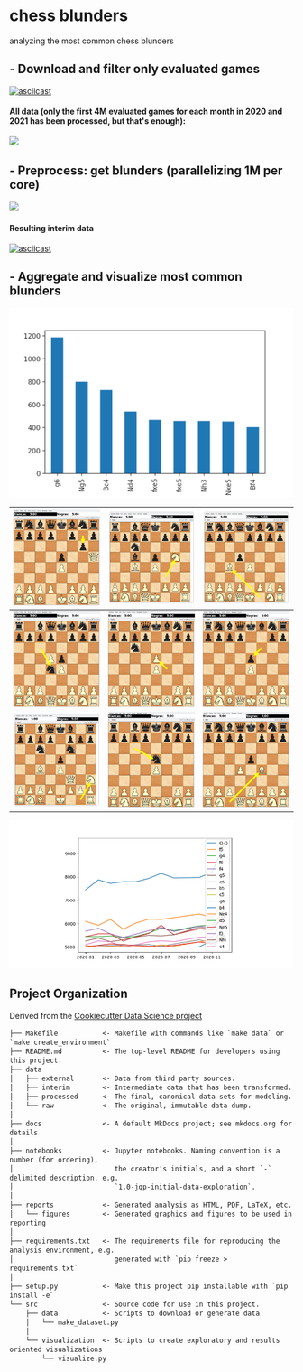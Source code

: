 chess blunders
==============================

analyzing the most common chess blunders

## - Download and filter only evaluated games

[![asciicast](https://asciinema.org/a/421249.svg)](https://asciinema.org/a/421249)

#### All data (only the first 4M evaluated games for each month in 2020 and 2021 has been processed, but that's enough):

[![](https://files.mastodon.social/media_attachments/files/106/364/592/647/904/077/original/409a5f27f47aa91b.png)](https://mastodon.social/@jartigag/106364603081282594)

## - Preprocess: get blunders (parallelizing 1M per core)

[![](https://files.mastodon.social/media_attachments/files/106/325/214/686/169/487/original/c5d7d06fd10299a1.png)](https://mastodon.social/@jartigag/106325214993618150)

#### Resulting interim data

[![asciicast](https://asciinema.org/a/414643.svg)](https://asciinema.org/a/414643)

## - Aggregate and visualize most common blunders

![](reports/figures/blunders_by_total_size_2020.png)

| ![](reports/figures/blunders_2020_in_board/1-g6.png) | ![](reports/figures/blunders_2020_in_board/2-Ng5.png) | ![](reports/figures/blunders_2020_in_board/3-Bc4.png) |
|------------------------------------------------------|------------------------------------------------------|------------------------------------------------------|
| ![](reports/figures/blunders_2020_in_board/4-Nd4.png) | ![](reports/figures/blunders_2020_in_board/5-fxe5.png) | ![](reports/figures/blunders_2020_in_board/6-fxe5.png) |
| ![](reports/figures/blunders_2020_in_board/7-Nh3.png) | ![](reports/figures/blunders_2020_in_board/8-Nxe5.png) | ![](reports/figures/blunders_2020_in_board/9-Bf4.png) |

![](reports/figures/blunders_evolution_2020.png)

Project Organization
------------

Derived from the [Cookiecutter Data Science project](https://github.com/jartigag/cookiecutter-data-science)

```
├── Makefile           <- Makefile with commands like `make data` or `make create_environment`
├── README.md          <- The top-level README for developers using this project.
├── data
│   ├── external       <- Data from third party sources.
│   ├── interim        <- Intermediate data that has been transformed.
│   ├── processed      <- The final, canonical data sets for modeling.
│   └── raw            <- The original, immutable data dump.
│
├── docs               <- A default MkDocs project; see mkdocs.org for details
│
├── notebooks          <- Jupyter notebooks. Naming convention is a number (for ordering),
│                         the creator's initials, and a short `-` delimited description, e.g.
│                         `1.0-jqp-initial-data-exploration`.
│
├── reports            <- Generated analysis as HTML, PDF, LaTeX, etc.
│   └── figures        <- Generated graphics and figures to be used in reporting
│
├── requirements.txt   <- The requirements file for reproducing the analysis environment, e.g.
│                         generated with `pip freeze > requirements.txt`
│
├── setup.py           <- Make this project pip installable with `pip install -e`
└── src                <- Source code for use in this project.
    ├── data           <- Scripts to download or generate data
    │   └── make_dataset.py
    │
    └── visualization  <- Scripts to create exploratory and results oriented visualizations
        └── visualize.py
```
